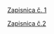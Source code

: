 [Zapisnica č. 1](https://github.com/xstrbal/TP/blob/master/Priklady1.pdf)

[Zapisnica č.2](https://xstrbal.github.io/TP/Priklady1.pdf)
